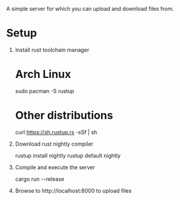 A simple server for which you can upload and download files from.

# Setup
1. Install rust toolchain manager

    # Arch Linux
    sudo pacman -S rustup

    # Other distributions
    curl https://sh.rustup.rs -sSf | sh

2. Download rust nightly compiler

    rustup install nightly
    rustup default nightly

3. Compile and execute the server

    cargo run --release

4. Browse to http://localhost:8000 to upload files
